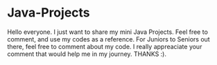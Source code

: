 # Java-Projects
Hello everyone. I just want to share my mini Java Projects. Feel free to comment, and use my codes as a reference. For Juniors to Seniors out there, feel free to comment about my code. I really appreaciate your comment that would help me in my journey. THANKS :).
